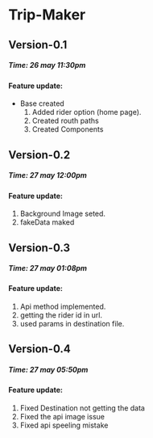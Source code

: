 # Trip-Maker

## Version-0.1

##### Time: 26 may 11:30pm

#### Feature update:

- Base created
  1.  Added rider option (home page).
  2.  Created routh paths
  3.  Created Components

## Version-0.2

##### Time: 27 may 12:00pm

#### Feature update:

1.  Background Image seted.
2.  fakeData maked

## Version-0.3

##### Time: 27 may 01:08pm

#### Feature update:

1.  Api method implemented.
2.  getting the rider id in url.
3.  used params in destination file.

## Version-0.4

##### Time: 27 may 05:50pm

#### Feature update:

1.  Fixed Destination not getting the data
2.  Fixed the api image issue
3.  Fixed api speeling mistake
